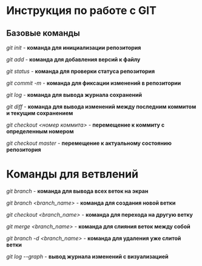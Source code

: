 # Инструкция по работе с  GIT

## Базовые команды

*git init* - **команда для инициализации репозитория**

*git add* - **команда для добавления версий к файлу**

*git status* - **команда для проверки статуса репозитория**

*git commit -m <message>* - **команда для фиксации изменений в репозитории**

*git log* - **команда для вывода журнала сохранений**

*git diff* - **команда для вывода изменений между последним коммитом и текущим сохранением**

*git checkout <номер коммита>* - **перемещение к коммиту с определенным номером**

*git checkout master* - **перемещение к актуальному состоянию репозитория**
# Команды для ветвлений 

*git branch* - **команда для вывода всех веток на экран**

*git branch <branch_name>* - **команда для создания новой ветки**

*git checkout  <branch_name>* - **команда для перехода на другую ветку**

*git merge  <branch_name>* - **команда для слияния веток между собой**

*git branch -d  <branch_name>* - **команда для удаления уже слитой ветки**

*git log --graph* - **вывод журнала изменений с визуализацией**

